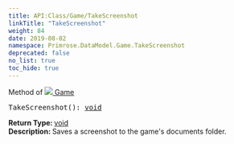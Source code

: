 ```yaml
---
title: API:Class/Game/TakeScreenshot
linkTitle: "TakeScreenshot"
weight: 84
date: 2019-08-02
namespace: Primrose.DataModel.Game.TakeScreenshot
deprecated: false
no_list: true
toc_hide: true
---
```

Method of <a href="/docs/api-reference/Class/Game"><img src="/icons/silk/primrose.png"/>&nbsp;Game</a>
<pre class="method-declaration">
TakeScreenshot(): <a class="type" href="/docs/api-reference/System/void">void</a></pre>
<b>Return Type: </b>
<a class="type" href="/docs/api-reference/System/void">void</a>
<br/>
<b>Description: </b>
Saves a screenshot to the game's documents folder.

